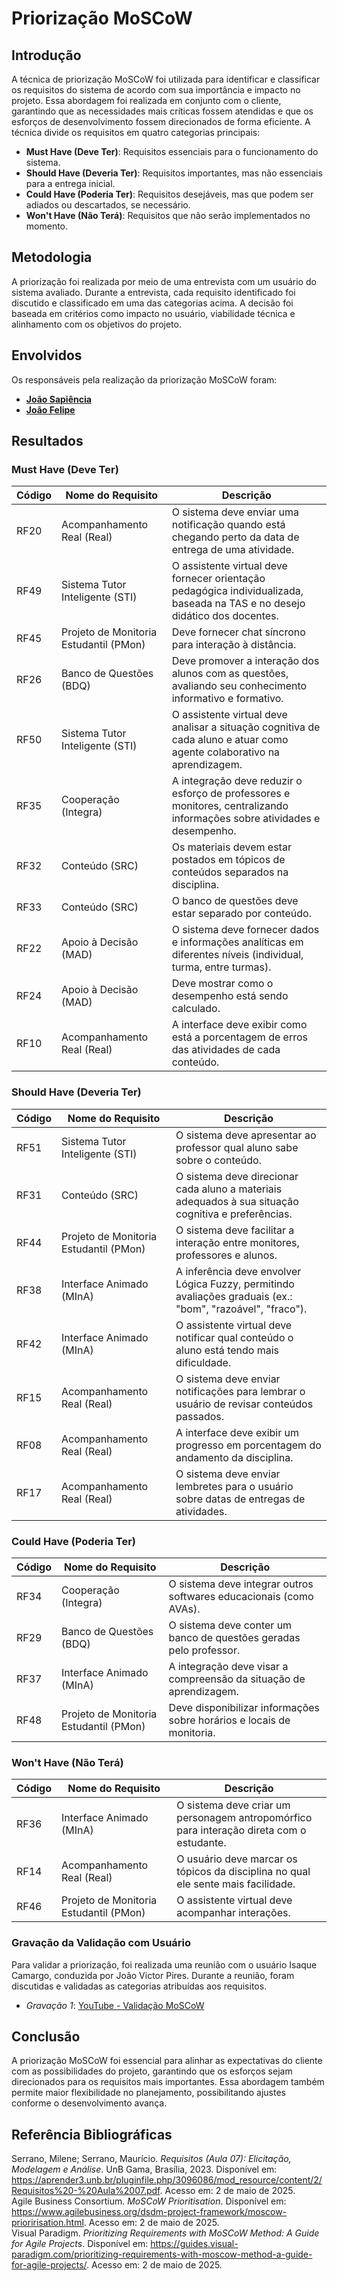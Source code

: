 # Priorização MoSCoW

## Introdução

A técnica de priorização MoSCoW foi utilizada para identificar e classificar os requisitos do sistema de acordo com sua importância e impacto no projeto. Essa abordagem foi realizada em conjunto com o cliente, garantindo que as necessidades mais críticas fossem atendidas e que os esforços de desenvolvimento fossem direcionados de forma eficiente. A técnica divide os requisitos em quatro categorias principais:

- **Must Have (Deve Ter)**: Requisitos essenciais para o funcionamento do sistema.
- **Should Have (Deveria Ter)**: Requisitos importantes, mas não essenciais para a entrega inicial.
- **Could Have (Poderia Ter)**: Requisitos desejáveis, mas que podem ser adiados ou descartados, se necessário.
- **Won't Have (Não Terá)**: Requisitos que não serão implementados no momento.

## Metodologia

A priorização foi realizada por meio de uma entrevista com um usuário do sistema avaliado. Durante a entrevista, cada requisito identificado foi discutido e classificado em uma das categorias acima. A decisão foi baseada em critérios como impacto no usuário, viabilidade técnica e alinhamento com os objetivos do projeto.

## Envolvidos

Os responsáveis pela realização da priorização MoSCoW foram:

- **[João Sapiência](https://github.com/JoaoSapiencia)**  
- **[João Felipe](https://github.com/JoaoFelipe)**

## Resultados

### Must Have (Deve Ter)
| Código | Nome do Requisito                  | Descrição                                                                 |
|--------|------------------------------------|---------------------------------------------------------------------------|
| RF20   | Acompanhamento Real (Real)        | O sistema deve enviar uma notificação quando está chegando perto da data de entrega de uma atividade. |
| RF49   | Sistema Tutor Inteligente (STI)   | O assistente virtual deve fornecer orientação pedagógica individualizada, baseada na TAS e no desejo didático dos docentes. |
| RF45   | Projeto de Monitoria Estudantil (PMon) | Deve fornecer chat síncrono para interação à distância.                   |
| RF26   | Banco de Questões (BDQ)           | Deve promover a interação dos alunos com as questões, avaliando seu conhecimento informativo e formativo. |
| RF50   | Sistema Tutor Inteligente (STI)   | O assistente virtual deve analisar a situação cognitiva de cada aluno e atuar como agente colaborativo na aprendizagem. |
| RF35   | Cooperação (Integra)              | A integração deve reduzir o esforço de professores e monitores, centralizando informações sobre atividades e desempenho. |
| RF32   | Conteúdo (SRC)                    | Os materiais devem estar postados em tópicos de conteúdos separados na disciplina. |
| RF33   | Conteúdo (SRC)                    | O banco de questões deve estar separado por conteúdo.                    |
| RF22   | Apoio à Decisão (MAD)             | O sistema deve fornecer dados e informações analíticas em diferentes níveis (individual, turma, entre turmas). |
| RF24   | Apoio à Decisão (MAD)             | Deve mostrar como o desempenho está sendo calculado.                     |
| RF10   | Acompanhamento Real (Real)        | A interface deve exibir como está a porcentagem de erros das atividades de cada conteúdo. |

### Should Have (Deveria Ter)
| Código | Nome do Requisito                  | Descrição                                                                 |
|--------|------------------------------------|---------------------------------------------------------------------------|
| RF51   | Sistema Tutor Inteligente (STI)   | O sistema deve apresentar ao professor qual aluno sabe sobre o conteúdo. |
| RF31   | Conteúdo (SRC)                    | O sistema deve direcionar cada aluno a materiais adequados à sua situação cognitiva e preferências. |
| RF44   | Projeto de Monitoria Estudantil (PMon) | O sistema deve facilitar a interação entre monitores, professores e alunos. |
| RF38   | Interface Animado (MInA)          | A inferência deve envolver Lógica Fuzzy, permitindo avaliações graduais (ex.: "bom", "razoável", "fraco"). |
| RF42   | Interface Animado (MInA)          | O assistente virtual deve notificar qual conteúdo o aluno está tendo mais dificuldade. |
| RF15   | Acompanhamento Real (Real)        | O sistema deve enviar notificações para lembrar o usuário de revisar conteúdos passados. |
| RF08   | Acompanhamento Real (Real)        | A interface deve exibir um progresso em porcentagem do andamento da disciplina. |
| RF17   | Acompanhamento Real (Real)        | O sistema deve enviar lembretes para o usuário sobre datas de entregas de atividades. |

### Could Have (Poderia Ter)
| Código | Nome do Requisito                  | Descrição                                                                 |
|--------|------------------------------------|---------------------------------------------------------------------------|
| RF34   | Cooperação (Integra)              | O sistema deve integrar outros softwares educacionais (como AVAs).       |
| RF29   | Banco de Questões (BDQ)           | O sistema deve conter um banco de questões geradas pelo professor.       |
| RF37   | Interface Animado (MInA)          | A integração deve visar a compreensão da situação de aprendizagem.       |
| RF48   | Projeto de Monitoria Estudantil (PMon) | Deve disponibilizar informações sobre horários e locais de monitoria.    |

### Won't Have (Não Terá)
| Código | Nome do Requisito                  | Descrição                                                                 |
|--------|------------------------------------|---------------------------------------------------------------------------|
| RF36   | Interface Animado (MInA)          | O sistema deve criar um personagem antropomórfico para interação direta com o estudante. |
| RF14   | Acompanhamento Real (Real)        | O usuário deve marcar os tópicos da disciplina no qual ele sente mais facilidade. |
| RF46   | Projeto de Monitoria Estudantil (PMon) | O assistente virtual deve acompanhar interações.                         |


### Gravação da Validação com Usuário

Para validar a priorização, foi realizada uma reunião com o usuário Isaque Camargo, conduzida por João Victor Pires. Durante a reunião, foram discutidas e validadas as categorias atribuídas aos requisitos.

- *Gravação 1*: [YouTube - Validação MoSCoW](https://www.youtube.com/embed/-ntORMR2FnE)


## Conclusão

A priorização MoSCoW foi essencial para alinhar as expectativas do cliente com as possibilidades do projeto, garantindo que os esforços sejam direcionados para os requisitos mais importantes. Essa abordagem também permite maior flexibilidade no planejamento, possibilitando ajustes conforme o desenvolvimento avança.

## Referência Bibliográficas

Serrano, Milene; Serrano, Maurício. *Requisitos (Aula 07): Elicitação, Modelagem e Análise*. UnB Gama, Brasília, 2023. Disponível em: <https://aprender3.unb.br/pluginfile.php/3096086/mod_resource/content/2/Requisitos%20-%20Aula%2007.pdf>. Acesso em: 2 de maio de 2025.  
Agile Business Consortium. *MoSCoW Prioritisation*. Disponível em: <https://www.agilebusiness.org/dsdm-project-framework/moscow-prioririsation.html>. Acesso em: 2 de maio de 2025.  
Visual Paradigm. *Prioritizing Requirements with MoSCoW Method: A Guide for Agile Projects*. Disponível em: <https://guides.visual-paradigm.com/prioritizing-requirements-with-moscow-method-a-guide-for-agile-projects/>. Acesso em: 2 de maio de 2025.

